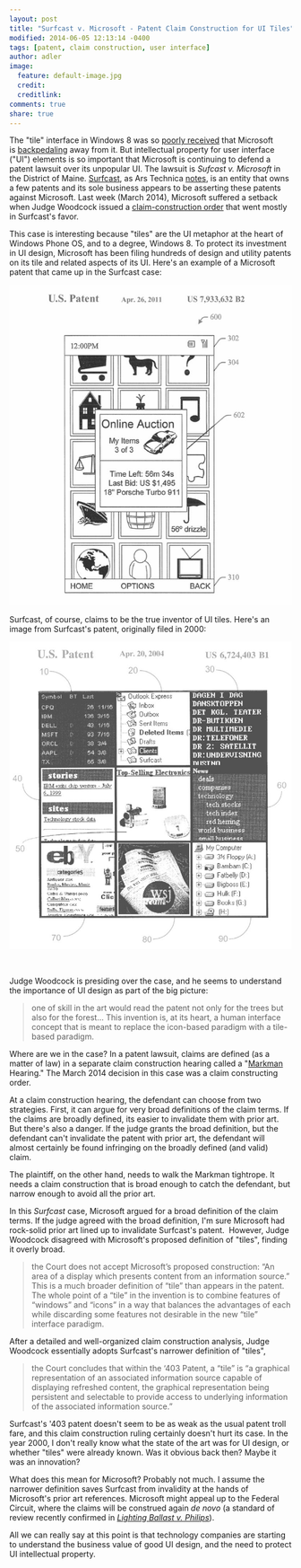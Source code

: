 ```yaml
---
layout: post
title: "Surfcast v. Microsoft - Patent Claim Construction for UI Tiles"
modified: 2014-06-05 12:13:14 -0400
tags: [patent, claim construction, user interface]
author: adler
image:
  feature: default-image.jpg
  credit: 
  creditlink: 
comments: true
share: true
---
```


The "tile" interface in Windows 8 was so <a href="http://www.theverge.com/2014/1/30/5362156/windows-8-1-update-1-boot-to-desktop-by-default" target="_blank">poorly received</a> that Microsoft is <a href="http://arstechnica.com/information-technology/2014/03/windows-8-1-update-1-more-interface-concessions-that-still-wont-make-people-happy/" target="_blank">backpedaling</a> away from it. But intellectual property for user interface ("UI") elements is so important that Microsoft is continuing to defend a patent lawsuit over its unpopular UI. The lawsuit is <em>Sufcast v. Microsoft</em> in the District of Maine. <a href="http://www.surfcast.com/" target="_blank">Surfcast</a>, as Ars Technica <a href="http://arstechnica.com/tech-policy/2012/10/patent-troll-claims-it-invented-the-windows-8-and-windows-phone-tiles/" target="_blank">notes</a>, is an entity that owns a few patents and its sole business appears to be asserting these patents against Microsoft. Last week (March 2014), Microsoft suffered a setback when Judge Woodcock issued a <a href="http://scholar.google.com/scholar_case?case=2655377192649191314" target="_blank">claim-construction order</a> that went mostly in Surfcast's favor.

This case is interesting because "tiles" are the UI metaphor at the heart of Windows Phone OS, and to a degree, Windows 8. To protect its investment in UI design, Microsoft has been filing hundreds of design and utility patents on its tile and related aspects of its UI. Here's an example of a Microsoft patent that came up in the Surfcast case:

<img src="/../images/microsoft-tiles-patent.jpg" />

Surfcast, of course, claims to be the true inventor of UI tiles. Here's an image from Surfcast's patent, originally filed in 2000:

<img alt="Sufcast Patent - Tiles" src="/../images/Sufcast-Patent-Tiles3.jpg" />

&nbsp;

Judge Woodcock is presiding over the case, and he seems to understand the importance of UI design as part of the big picture:

<blockquote>one of skill in the art would read the patent not only for the trees but also for the forest... This invention is, at its heart, a human interface concept that is meant to replace the icon-based paradigm with a tile-based paradigm.</blockquote>

Where are we in the case? In a patent lawsuit, claims are defined (as a matter of law) in a separate claim construction hearing called a "<a href="http://scholar.google.com/scholar_case?case=5582995013670943601" target="_blank">Markman</a> Hearing." The March 2014 decision in this case was a claim constructing order.

At a claim construction hearing, the defendant can choose from two strategies. First, it can argue for very broad definitions of the claim terms. If the claims are broadly defined, its easier to invalidate them with prior art. But there's also a danger. If the judge grants the broad definition, but the defendant can't invalidate the patent with prior art, the defendant will almost certainly be found infringing on the broadly defined (and valid) claim.

The plaintiff, on the other hand, needs to walk the Markman tightrope. It needs a claim construction that is broad enough to catch the defendant, but narrow enough to avoid all the prior art.

In this <em>Surfcast</em> case, Microsoft argued for a broad definition of the claim terms. If the judge agreed with the broad definition, I'm sure Microsoft had rock-solid prior art lined up to invalidate Surfcast's patent.  However, Judge Woodcock disagreed with Microsoft's proposed definition of "tiles", finding it overly broad.

<blockquote>the Court does not accept Microsoft’s proposed construction: “An area of a display which presents content from an information source.” This is a much broader definition of “tile” than appears in the patent. The whole point of a “tile” in the invention is to combine features of “windows” and “icons” in a way that balances the advantages of each while discarding some features not desirable in the new “tile” interface paradigm.</blockquote>

After a detailed and well-organized claim construction analysis, Judge Woodcock essentially adopts Surfcast's narrower definition of "tiles",

<blockquote>the Court concludes that within the ‘403 Patent, a “tile” is “a graphical representation of an associated information source capable of displaying refreshed content, the graphical representation being persistent and selectable to provide access to underlying information of the associated information source.”</blockquote>

Surfcast's '403 patent doesn't seem to be as weak as the usual patent troll fare, and this claim construction ruling certainly doesn't hurt its case. In the year 2000, I don't really know what the state of the art was for UI design, or whether "tiles" were already known. Was it obvious back then? Maybe it was an innovation?

What does this mean for Microsoft? Probably not much. I assume the narrower definition saves Surfcast from invalidity at the hands of Microsoft's prior art references. Microsoft might appeal up to the Federal Circuit, where the claims will be construed again <em>de novo</em> (a standard of review recently confirmed in <a href="http://www.cafc.uscourts.gov/images/stories/opinions-orders/12-1014.Opinion.2-18-2014.1.PDF" target="_blank"><em>Lighting Ballast v. Philips</em></a>).

All we can really say at this point is that technology companies are starting to understand the business value of good UI design, and the need to protect UI intellectual property.